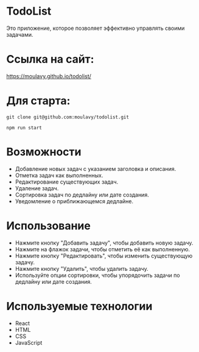 # TodoList
Это приложение, которое позволяет эффективно управлять своими задачами.

# Ссылка на сайт:
https://moulavy.github.io/todolist/

# Для старта:
```
git clone git@github.com:moulavy/todolist.git
```

```
npm run start
```
# Возможности
- Добавление новых задач с указанием заголовка и описания.
- Отметка задач как выполненных.
- Редактирование существующих задач.
- Удаление задач.
- Сортировка задач по дедлайну или дате создания.
- Уведомление о приближающемся дедлайне.

# Использование
- Нажмите кнопку "Добавить задачу", чтобы добавить новую задачу.
- Нажмите на флажок задачи, чтобы отметить её как выполненную.
- Нажмите кнопку "Редактировать", чтобы изменить существующую задачу.
- Нажмите кнопку "Удалить", чтобы удалить задачу.
- Используйте опции сортировки, чтобы упорядочить задачи по дедлайну или дате создания.

# Используемые технологии
- React
- HTML
- CSS
- JavaScript
